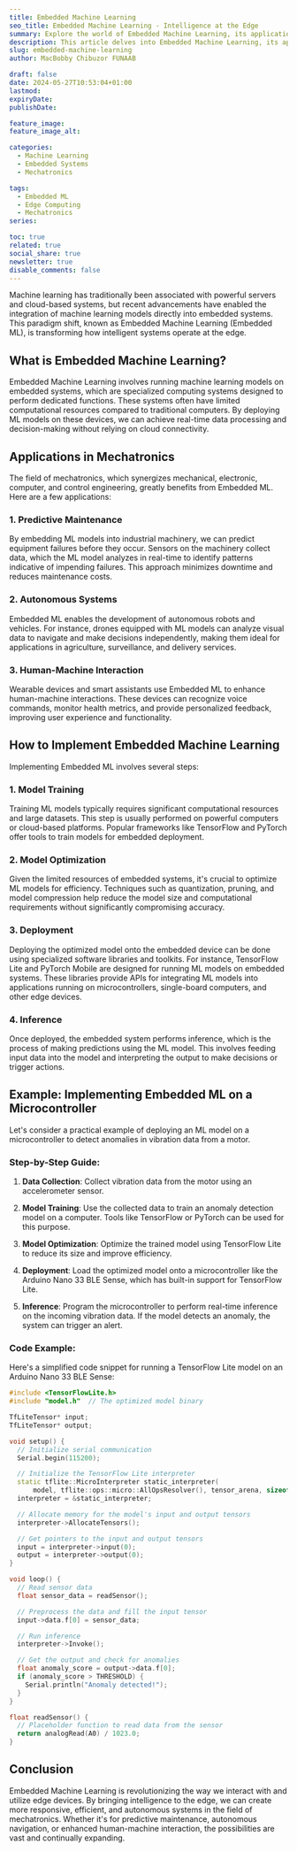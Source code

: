 ```yaml
---
title: Embedded Machine Learning
seo_title: Embedded Machine Learning - Intelligence at the Edge
summary: Explore the world of Embedded Machine Learning, its applications, and how it is revolutionizing the way we interact with edge devices.
description: This article delves into Embedded Machine Learning, its applications in mechatronics, and practical insights on integrating machine learning models into embedded systems.
slug: embedded-machine-learning
author: MacBobby Chibuzor FUNAAB

draft: false
date: 2024-05-27T10:53:04+01:00
lastmod:
expiryDate:
publishDate:

feature_image:
feature_image_alt:

categories:
  - Machine Learning
  - Embedded Systems
  - Mechatronics

tags:
  - Embedded ML
  - Edge Computing
  - Mechatronics
series:

toc: true
related: true
social_share: true
newsletter: true
disable_comments: false
---
```


Machine learning has traditionally been associated with powerful servers and cloud-based systems, but recent advancements have enabled the integration of machine learning models directly into embedded systems. This paradigm shift, known as Embedded Machine Learning (Embedded ML), is transforming how intelligent systems operate at the edge.

## What is Embedded Machine Learning?

Embedded Machine Learning involves running machine learning models on embedded systems, which are specialized computing systems designed to perform dedicated functions. These systems often have limited computational resources compared to traditional computers. By deploying ML models on these devices, we can achieve real-time data processing and decision-making without relying on cloud connectivity.

## Applications in Mechatronics

The field of mechatronics, which synergizes mechanical, electronic, computer, and control engineering, greatly benefits from Embedded ML. Here are a few applications:

### 1. Predictive Maintenance

By embedding ML models into industrial machinery, we can predict equipment failures before they occur. Sensors on the machinery collect data, which the ML model analyzes in real-time to identify patterns indicative of impending failures. This approach minimizes downtime and reduces maintenance costs.

### 2. Autonomous Systems

Embedded ML enables the development of autonomous robots and vehicles. For instance, drones equipped with ML models can analyze visual data to navigate and make decisions independently, making them ideal for applications in agriculture, surveillance, and delivery services.

### 3. Human-Machine Interaction

Wearable devices and smart assistants use Embedded ML to enhance human-machine interactions. These devices can recognize voice commands, monitor health metrics, and provide personalized feedback, improving user experience and functionality.

## How to Implement Embedded Machine Learning

Implementing Embedded ML involves several steps:

### 1. Model Training

Training ML models typically requires significant computational resources and large datasets. This step is usually performed on powerful computers or cloud-based platforms. Popular frameworks like TensorFlow and PyTorch offer tools to train models for embedded deployment.

### 2. Model Optimization

Given the limited resources of embedded systems, it's crucial to optimize ML models for efficiency. Techniques such as quantization, pruning, and model compression help reduce the model size and computational requirements without significantly compromising accuracy.

### 3. Deployment

Deploying the optimized model onto the embedded device can be done using specialized software libraries and toolkits. For instance, TensorFlow Lite and PyTorch Mobile are designed for running ML models on embedded systems. These libraries provide APIs for integrating ML models into applications running on microcontrollers, single-board computers, and other edge devices.

### 4. Inference

Once deployed, the embedded system performs inference, which is the process of making predictions using the ML model. This involves feeding input data into the model and interpreting the output to make decisions or trigger actions.

## Example: Implementing Embedded ML on a Microcontroller

Let's consider a practical example of deploying an ML model on a microcontroller to detect anomalies in vibration data from a motor.

### Step-by-Step Guide:

1. **Data Collection**: Collect vibration data from the motor using an accelerometer sensor.

2. **Model Training**: Use the collected data to train an anomaly detection model on a computer. Tools like TensorFlow or PyTorch can be used for this purpose.

3. **Model Optimization**: Optimize the trained model using TensorFlow Lite to reduce its size and improve efficiency.

4. **Deployment**: Load the optimized model onto a microcontroller like the Arduino Nano 33 BLE Sense, which has built-in support for TensorFlow Lite.

5. **Inference**: Program the microcontroller to perform real-time inference on the incoming vibration data. If the model detects an anomaly, the system can trigger an alert.

### Code Example:

Here's a simplified code snippet for running a TensorFlow Lite model on an Arduino Nano 33 BLE Sense:

```cpp
#include <TensorFlowLite.h>
#include "model.h"  // The optimized model binary

TfLiteTensor* input;
TfLiteTensor* output;

void setup() {
  // Initialize serial communication
  Serial.begin(115200);

  // Initialize the TensorFlow Lite interpreter
  static tflite::MicroInterpreter static_interpreter(
      model, tflite::ops::micro::AllOpsResolver(), tensor_arena, sizeof(tensor_arena), error_reporter);
  interpreter = &static_interpreter;

  // Allocate memory for the model's input and output tensors
  interpreter->AllocateTensors();

  // Get pointers to the input and output tensors
  input = interpreter->input(0);
  output = interpreter->output(0);
}

void loop() {
  // Read sensor data
  float sensor_data = readSensor();

  // Preprocess the data and fill the input tensor
  input->data.f[0] = sensor_data;

  // Run inference
  interpreter->Invoke();

  // Get the output and check for anomalies
  float anomaly_score = output->data.f[0];
  if (anomaly_score > THRESHOLD) {
    Serial.println("Anomaly detected!");
  }
}

float readSensor() {
  // Placeholder function to read data from the sensor
  return analogRead(A0) / 1023.0;
}
```

## Conclusion

Embedded Machine Learning is revolutionizing the way we interact with and utilize edge devices. By bringing intelligence to the edge, we can create more responsive, efficient, and autonomous systems in the field of mechatronics. Whether it's for predictive maintenance, autonomous navigation, or enhanced human-machine interaction, the possibilities are vast and continually expanding.
